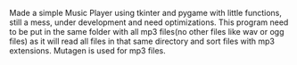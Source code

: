 Made a simple Music Player using tkinter and pygame with little functions, still a mess, under development and need optimizations.
This program need to be put in the same folder with all mp3 files(no other files like wav or ogg files) as it will read all files 
in that same directory and sort files with mp3 extensions.
Mutagen is used for mp3 files.
